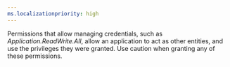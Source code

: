 ```yaml
---
ms.localizationpriority: high
---
```


<!-- markdownlint-disable MD002 MD041 -->

Permissions that allow managing credentials, such as *Application.ReadWrite.All*, allow an application to act as other entities, and use the privileges they were granted. Use caution when granting any of these permissions.